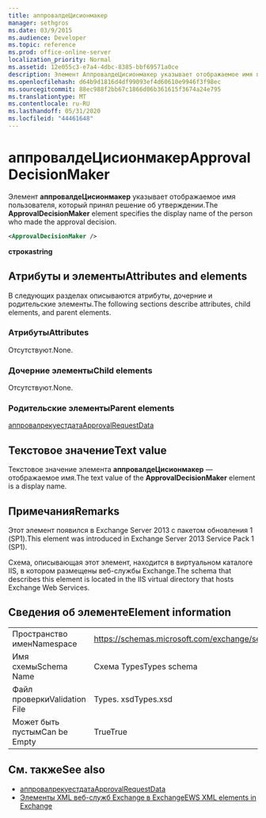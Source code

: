```yaml
---
title: аппровалдеЦисионмакер
manager: sethgros
ms.date: 03/9/2015
ms.audience: Developer
ms.topic: reference
ms.prod: office-online-server
localization_priority: Normal
ms.assetid: 12e055c3-e7a4-4dbc-8385-bbf69571a0ce
description: Элемент АппровалдеЦисионмакер указывает отображаемое имя пользователя, который принял решение об утверждении.
ms.openlocfilehash: d64b9d1816d4df99093ef4d60610e9946f3f98ec
ms.sourcegitcommit: 88ec988f2bb67c1866d06b361615f3674a24e795
ms.translationtype: MT
ms.contentlocale: ru-RU
ms.lasthandoff: 05/31/2020
ms.locfileid: "44461648"
---
```

# <a name="approvaldecisionmaker"></a><span data-ttu-id="3bdc4-103">аппровалдеЦисионмакер</span><span class="sxs-lookup"><span data-stu-id="3bdc4-103">ApprovalDecisionMaker</span></span>

<span data-ttu-id="3bdc4-104">Элемент **аппровалдеЦисионмакер** указывает отображаемое имя пользователя, который принял решение об утверждении.</span><span class="sxs-lookup"><span data-stu-id="3bdc4-104">The **ApprovalDecisionMaker** element specifies the display name of the person who made the approval decision.</span></span> 
  
```XML
<ApprovalDecisionMaker />
```

 <span data-ttu-id="3bdc4-105">**строка**</span><span class="sxs-lookup"><span data-stu-id="3bdc4-105">**string**</span></span>
## <a name="attributes-and-elements"></a><span data-ttu-id="3bdc4-106">Атрибуты и элементы</span><span class="sxs-lookup"><span data-stu-id="3bdc4-106">Attributes and elements</span></span>

<span data-ttu-id="3bdc4-107">В следующих разделах описываются атрибуты, дочерние и родительские элементы.</span><span class="sxs-lookup"><span data-stu-id="3bdc4-107">The following sections describe attributes, child elements, and parent elements.</span></span>
  
### <a name="attributes"></a><span data-ttu-id="3bdc4-108">Атрибуты</span><span class="sxs-lookup"><span data-stu-id="3bdc4-108">Attributes</span></span>

<span data-ttu-id="3bdc4-109">Отсутствуют.</span><span class="sxs-lookup"><span data-stu-id="3bdc4-109">None.</span></span>
  
### <a name="child-elements"></a><span data-ttu-id="3bdc4-110">Дочерние элементы</span><span class="sxs-lookup"><span data-stu-id="3bdc4-110">Child elements</span></span>

<span data-ttu-id="3bdc4-111">Отсутствуют.</span><span class="sxs-lookup"><span data-stu-id="3bdc4-111">None.</span></span>
  
### <a name="parent-elements"></a><span data-ttu-id="3bdc4-112">Родительские элементы</span><span class="sxs-lookup"><span data-stu-id="3bdc4-112">Parent elements</span></span>

[<span data-ttu-id="3bdc4-113">аппровалрекуестдата</span><span class="sxs-lookup"><span data-stu-id="3bdc4-113">ApprovalRequestData</span></span>](approvalrequestdata.md)
  
## <a name="text-value"></a><span data-ttu-id="3bdc4-114">Текстовое значение</span><span class="sxs-lookup"><span data-stu-id="3bdc4-114">Text value</span></span>

<span data-ttu-id="3bdc4-115">Текстовое значение элемента **аппровалдеЦисионмакер** — отображаемое имя.</span><span class="sxs-lookup"><span data-stu-id="3bdc4-115">The text value of the **ApprovalDecisionMaker** element is a display name.</span></span> 
  
## <a name="remarks"></a><span data-ttu-id="3bdc4-116">Примечания</span><span class="sxs-lookup"><span data-stu-id="3bdc4-116">Remarks</span></span>

<span data-ttu-id="3bdc4-117">Этот элемент появился в Exchange Server 2013 с пакетом обновления 1 (SP1).</span><span class="sxs-lookup"><span data-stu-id="3bdc4-117">This element was introduced in Exchange Server 2013 Service Pack 1 (SP1).</span></span>
  
<span data-ttu-id="3bdc4-118">Схема, описывающая этот элемент, находится в виртуальном каталоге IIS, в котором размещены веб-службы Exchange.</span><span class="sxs-lookup"><span data-stu-id="3bdc4-118">The schema that describes this element is located in the IIS virtual directory that hosts Exchange Web Services.</span></span>
  
## <a name="element-information"></a><span data-ttu-id="3bdc4-119">Сведения об элементе</span><span class="sxs-lookup"><span data-stu-id="3bdc4-119">Element information</span></span>

|||
|:-----|:-----|
|<span data-ttu-id="3bdc4-120">Пространство имен</span><span class="sxs-lookup"><span data-stu-id="3bdc4-120">Namespace</span></span>  <br/> |https://schemas.microsoft.com/exchange/services/2006/types  <br/> |
|<span data-ttu-id="3bdc4-121">Имя схемы</span><span class="sxs-lookup"><span data-stu-id="3bdc4-121">Schema Name</span></span>  <br/> |<span data-ttu-id="3bdc4-122">Схема Types</span><span class="sxs-lookup"><span data-stu-id="3bdc4-122">Types schema</span></span>  <br/> |
|<span data-ttu-id="3bdc4-123">Файл проверки</span><span class="sxs-lookup"><span data-stu-id="3bdc4-123">Validation File</span></span>  <br/> |<span data-ttu-id="3bdc4-124">Types. xsd</span><span class="sxs-lookup"><span data-stu-id="3bdc4-124">Types.xsd</span></span>  <br/> |
|<span data-ttu-id="3bdc4-125">Может быть пустым</span><span class="sxs-lookup"><span data-stu-id="3bdc4-125">Can be Empty</span></span>  <br/> |<span data-ttu-id="3bdc4-126">True</span><span class="sxs-lookup"><span data-stu-id="3bdc4-126">True</span></span>  <br/> |
   
## <a name="see-also"></a><span data-ttu-id="3bdc4-127">См. также</span><span class="sxs-lookup"><span data-stu-id="3bdc4-127">See also</span></span>

- [<span data-ttu-id="3bdc4-128">аппровалрекуестдата</span><span class="sxs-lookup"><span data-stu-id="3bdc4-128">ApprovalRequestData</span></span>](approvalrequestdata.md)
- [<span data-ttu-id="3bdc4-129">Элементы XML веб-служб Exchange в Exchange</span><span class="sxs-lookup"><span data-stu-id="3bdc4-129">EWS XML elements in Exchange</span></span>](ews-xml-elements-in-exchange.md)

